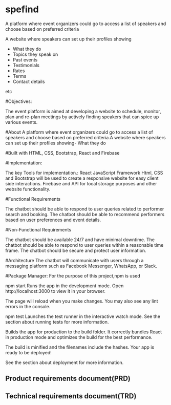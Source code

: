 # spefind

A platform where event organizers could go to access a list of speakers and choose based on preferred criteria

A website where speakers can set up their profiles showing

- What they do
- Topics they speak on
- Past events 
- Testimonials
- Rates
- Terms
- Contact details

etc

#Objectives:

The event platform is aimed at developing a website to schedule, monitor, plan and re-plan meetings by actively finding speakers that can spice up various events.

#About 
A platform where event organizers could go to access a list of speakers and choose based on preferred criteria.A website where speakers can set up their profiles showing- What they do










#Built with
HTML, CSS, Bootstrap, React and Firebase


#Implementation:

The key Tools for implementation.:
React JavaScript Framework
Html, CSS and Bootstrap will be used to create a responsive website for easy client side interactions.
Firebase and API for local storage purposes and other website functionality.


#Functional Requirements

The chatbot should be able to respond to user queries related to performer search and booking.
The chatbot should be able to recommend performers based on user preferences and event details.

#Non-Functional Requirements

The chatbot should be available 24/7 and have minimal downtime.
The chatbot should be able to respond to user queries within a reasonable time frame.
The chatbot should be secure and protect user information.

#Architecture
The chatbot will communicate with users through a messaging platform such as Facebook Messenger, WhatsApp, or Slack.


#Package Manager:
For the purpose of this project,npm is used

npm start
Runs the app in the development mode.
Open http://localhost:3000 to view it in your browser.

The page will reload when you make changes.
You may also see any lint errors in the console.

npm test
Launches the test runner in the interactive watch mode.
See the section about running tests for more information.

Builds the app for production to the build folder.
It correctly bundles React in production mode and optimizes the build for the best performance.

The build is minified and the filenames include the hashes.
Your app is ready to be deployed!

See the section about deployment for more information.

## Product requirements document(PRD)

## Technical requirements document(TRD)
